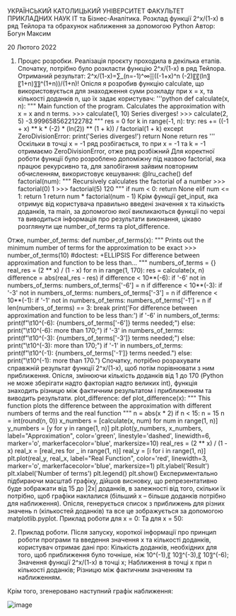 УКРАЇНСЬКИЙ КАТОЛИЦЬКИЙ УНІВЕРСИТЕТ
ФАКУЛЬТЕТ ПРИКЛАДНИХ НАУК
ІТ та Бізнес-Аналітикa. 
Розклад функції  2^x/(1-x) в ряд Тейлора та обрахунок наближення за допомогою Python
                                    	          	 	Автор:
                                                             	Богун Максим    
            
20 Лютого 2022
 

1.   Процес розробки.
	Реалізація проєкту проходила в декілька етапів. Спочатку, потрібно було розкласти функцію  2^x/(1-x)  в ряд Тейлора. Отриманий результат: 2^x/(1-x)=∑_(n=-1)^∞▒((-1+x)^n (-2)〖〖(ln〗⁡〖1+n)〗〗^(1+n))/(1+n)!
 Опісля я розробив функцію calculate, що використовується для знаходження суми розкладу при х = х, та кількості доданків n, що їх задає користувач:
 '''python
def calculate(x, n):
    """
    Main function of the program.
    Calculates the approximation with x = x and n terms.
    >>> calculate(1, 10)
    Series diverges!
    >>> calculate(2, 5)
    -3.9996585622122782
    """
    res = 0
    for k in range(-1, n):
        try:
            res += ((-1 + x) ** k *
                    (-2) * (ln(2)) ** (1 + k)) / factorial(1 + k)
        except ZeroDivisionError:
            print('Series diverges!')
            return None
    return res
    '''
Оскільки в точці х = -1 ряд розбігається, то при х = -1 та k = -1 отримаємо ZeroDivisionError, отже ряд розбіжний
 Для коректної роботи функції було розроблено допоміжну під назвою factorial, яка працює рекурсивно та, для запобігання зайвим повторним обчисленням, використовує кешування:
@lru_cache()
def factorial(num):
    """
    Recursively calculates the factorial of a number
    >>> factorial(0)
    1
    >>> factorial(5)
    120
    """
    if num < 0:
        return None
    elif num <= 1:
        return 1
    return num * factorial(num - 1)
Крім функції get_input, яка отримує від користувача правильно введені значення х та кількість доданків, та main, за допомогою якої викликаються функції по черзі та виводиться інформація про результати виконання, цікаво розглянути ще number_of_terms та plot_difference.

Отже, number_of_terms:
def number_of_terms(x):
    """
    Prints out the minimum number of terms
    for the approximation to be exact
    >>> number_of_terms(10) #doctest: +ELLIPSIS
    For difference between approximation and function to be less than...
    """
    numbers_of_terms = {}
    real_res = (2 ** x) / (1 - x)
    for n in range(1, 170):
        res = calculate(x, n)
        difference = abs(real_res - res)
        if difference < 10**(-6):
            if '-6' not in numbers_of_terms:
                numbers_of_terms['-6'] = n
        if difference < 10**(-3):
            if '-3' not in numbers_of_terms:
                numbers_of_terms['-3'] = n
        if difference < 10**(-1):
            if '-1' not in numbers_of_terms:
                numbers_of_terms['-1'] = n
        if len(numbers_of_terms) == 3:
            break
    print('For difference between approximation and function to be less than:')
    if '-6' in numbers_of_terms:
        print(f"\t10^(-6): {numbers_of_terms['-6']} terms needed;")
    else:
        print("\t10^(-6): more than 170;")
    if '-3' in numbers_of_terms:
        print(f"\t10^(-3): {numbers_of_terms['-3']} terms needed;")
    else:
        print("\t10^(-3): more than 170;")
    if '-1' in numbers_of_terms:
        print(f"\t10^(-1): {numbers_of_terms['-1']} terms needed.")
    else:
        print("\t10^(-1): more than 170.")
Спочатку, потрібно розрахувати справжній результат функції 2^x/(1-x), щоб потім порівнювати з ним приближення. Опісля, змінюючи кількість доданків від 1 до 170 (Python не може зберігати надто факторіал надто великих int), функція знаходить різницю між фактичним результатом і приближенням та виводить результати.
plot_difference:
def plot_difference(x):
    """
    This function plots the difference between the approximation
    with different numbers of terms and the real function
    """
    n = abs(x * 2)
    if n < 15:
        n = 15
    n = int(round(n, 0))
    x_numbers = [calculate(x, num) for num in range(1, n)]
    y_numbers = [y for y in range(1, n)]
    plt.plot(y_numbers, x_numbers, label="Approximation",
             color='green', linestyle='dashed', linewidth=6,
             marker='o', markerfacecolor='blue', markersize=10)
    real_res = (2 ** x) / (1 - x)
    real_x = [real_res for _ in range(1, n)]
    real_y = [i for i in range(1, n)]
    plt.plot(real_y, real_x, label="Real Function", color='red', linewidth=3,
             marker='o', markerfacecolor='blue', markersize=1)
    plt.ylabel('Result')
    plt.xlabel('Number of terms')
    plt.legend()
    plt.show()
Експериментально підбираючи масштаб графіку, дійшов висновку, що репрезентативно буде зображати від 15 до |2x| доданків, в залежності від того, скільки їх потрібно, щоб графіки наклалися (більший х – більше доданків потрібно для наближення).
Опісля, генерується список з приближень для різних значень n (кількостей доданків) та все це зображується за допомогою matplotlib.pyplot.
Приклад роботи для х = 0: 
Та для x = 50:
 
2.   Приклад роботи.
Після запуску, короткої інформації про принцип роботи програми та введення значення x та кількості доданків, користувач отримає дані про:
Кількість доданків, необхідних для того, щоб приближення було точніше, ніж 10^(-1),〖 10〗^(-3),〖 10〗^(-6);
Значення функції 2^x/(1-x) в точці х;
Наближення в точці х при n кількості доданків;
Різницю між фактичним значенням та наближенням.
 
 Крім того, згенеровано наступний графік наближення:
 
 
 

![image](https://user-images.githubusercontent.com/92430278/154859985-f1f48a5e-8fdf-43be-90f7-dc4fe9ca6caa.png)
